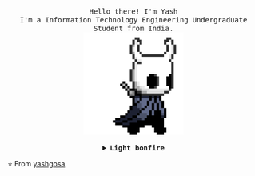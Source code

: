 


<p align="center">
  <br>
  <samp>
    Hello there! I'm Yash
    <br>I'm a Information Technology Engineering Undergraduate Student from India.<br>

</samp>

  <img src="https://raw.githubusercontent.com/TanZng/TanZng/master/assets/hollor_knight3.gif" width="200"/>

</p>


<details align="center">

<summary> <b> <samp> Light bonfire </samp></b></summary>
<samp>
 <b><h2 style="color: #fc6203">B O N F I R E &nbsp; L I T !</h2> </b>

<img src="https://raw.githubusercontent.com/TanZng/TanZng/master/assets/bonefire.gif" width="200"/>

Current Project: <a href="https://github.com/yashgosa/my_ml_projects">My Machine Learning Projects.</a>

<p align="center">
  <a rel="nofollow noopener noreferrer" target="_blank" href="https://www.linkedin.com/in/yash-gosavi-7055ba22a/">
  <img src="https://raw.githubusercontent.com/TanZng/TanZng/master/assets/linkedin.png" width="30px" alt="LinkedIn"></a>
  &nbsp; &nbsp;
  <a rel="nofollow noopener noreferrer" target="_blank" href="https://twitter.com/yashcgosavi">
  <img src="https://raw.githubusercontent.com/TanZng/TanZng/master/assets/twitter.png" width="30px" alt="Twitter"></a>
  &nbsp; &nbsp;
</p> 

  
  

</samp>
</details>




⭐️ From [yashgosa](https://github.com/yashgosa)

